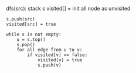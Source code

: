 dfs(src):
	stack s
	visited[] = init all node as unvisited

	s.push(src)
	visited[src] = true

	while s is not empty:
		u = s.top()
		s.pop()
		for all edge from u to v:
			if visited[v] == false:
				visited[v] = true
				s.push(v)
